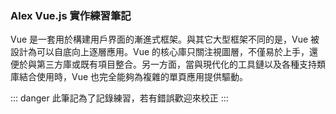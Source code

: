### Alex Vue.js 實作練習筆記

Vue 是一套用於構建用戶界面的漸進式框架。與其它大型框架不同的是，Vue 被設計為可以自底向上逐層應用。Vue 的核心庫只關注視圖層，不僅易於上手，還便於與第三方庫或既有項目整合。另一方面，當與現代化的工具鏈以及各種支持類庫結合使用時，Vue 也完全能夠為複雜的單頁應用提供驅動。

::: danger
此筆記為了記錄練習，若有錯誤歡迎來校正
:::

